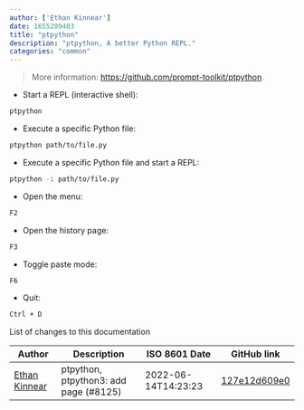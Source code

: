 ```yaml
---
author: ['Ethan Kinnear']
date: 1655209403
title: "ptpython"
description: "ptpython, A better Python REPL."
categories: "common"
---
```

> More information: <https://github.com/prompt-toolkit/ptpython>.

- Start a REPL (interactive shell):

```bash
ptpython
```

- Execute a specific Python file:

```bash
ptpython path/to/file.py
```

- Execute a specific Python file and start a REPL:

```bash
ptpython -i path/to/file.py
```

- Open the menu:

```bash
F2
```

- Open the history page:

```bash
F3
```

- Toggle paste mode:

```bash
F6
```

- Quit:

```bash
Ctrl + D
```
List of changes to this documentation


Author | Description | ISO 8601 Date | GitHub link
------|-----|-----|-----
[Ethan Kinnear](mailto:contact@superatomic.dev) | ptpython, ptpython3: add page (#8125) | 2022-06-14T14:23:23 | [127e12d609e0](https://github.com/tldr-pages/tldr/commit/127e12d609e0f0db868070013ea1a17998485707)

